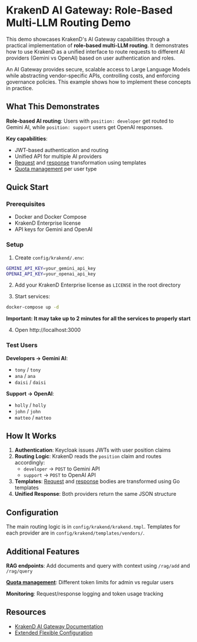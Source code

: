 # KrakenD AI Gateway: Role-Based Multi-LLM Routing Demo

This demo showcases KrakenD's AI Gateway capabilities through a practical implementation of **role-based multi-LLM routing**. It demonstrates how to use KrakenD as a unified interface to route requests to different AI providers (Gemini vs OpenAI) based on user authentication and roles.

An AI Gateway provides secure, scalable access to Large Language Models while abstracting vendor-specific APIs, controlling costs, and enforcing governance policies. This example shows how to implement these concepts in practice.

## What This Demonstrates

**Role-based AI routing**: Users with `position: developer` get routed to Gemini AI, while `position: support` users get OpenAI responses.

**Key capabilities**:
- JWT-based authentication and routing
- Unified API for multiple AI providers  
- [Request](https://www.krakend.io/docs/enterprise/backends/body-generator/) and [response](https://www.krakend.io/docs/enterprise/backends/response-body-generator/) transformation using templates
- [Quota management](https://www.krakend.io/docs/enterprise/ai-gateway/budget-control/) per user type

## Quick Start

### Prerequisites

- Docker and Docker Compose
- KrakenD Enterprise license
- API keys for Gemini and OpenAI

### Setup

1. Create `config/krakend/.env`:
```bash
GEMINI_API_KEY=your_gemini_api_key
OPENAI_API_KEY=your_openai_api_key
```

2. Add your KrakenD Enterprise license as `LICENSE` in the root directory

3. Start services:
```bash
docker-compose up -d
```

**Important: It may take up to 2 minutes for all the services to properly start**

4. Open http://localhost:3000

### Test Users

**Developers → Gemini AI**:
- `tony` / `tony`
- `ana` / `ana` 
- `daisi` / `daisi`

**Support → OpenAI**:
- `holly` / `holly`
- `john` / `john`
- `matteo` / `matteo`

## How It Works

1. **Authentication**: Keycloak issues JWTs with user position claims
2. **Routing Logic**: KrakenD reads the `position` claim and routes accordingly:
   - `developer` → `POST` to Gemini API
   - `support` → `POST` to OpenAI API
3. **Templates**: [Request](https://www.krakend.io/docs/enterprise/backends/body-generator/) and [response](https://www.krakend.io/docs/enterprise/backends/response-body-generator/) bodies are transformed using Go templates
4. **Unified Response**: Both providers return the same JSON structure

## Configuration

The main routing logic is in `config/krakend/krakend.tmpl`. Templates for each provider are in `config/krakend/templates/vendors/`.

## Additional Features

**RAG endpoints**: Add documents and query with context using `/rag/add` and `/rag/query`

**[Quota management](https://www.krakend.io/docs/enterprise/ai-gateway/budget-control/)**: Different token limits for admin vs regular users

**Monitoring**: Request/response logging and token usage tracking

## Resources

- [KrakenD AI Gateway Documentation](https://www.krakend.io/docs/enterprise/ai-gateway/)
- [Extended Flexible Configuration](https://www.krakend.io/docs/enterprise/configuration/flexible-config/)